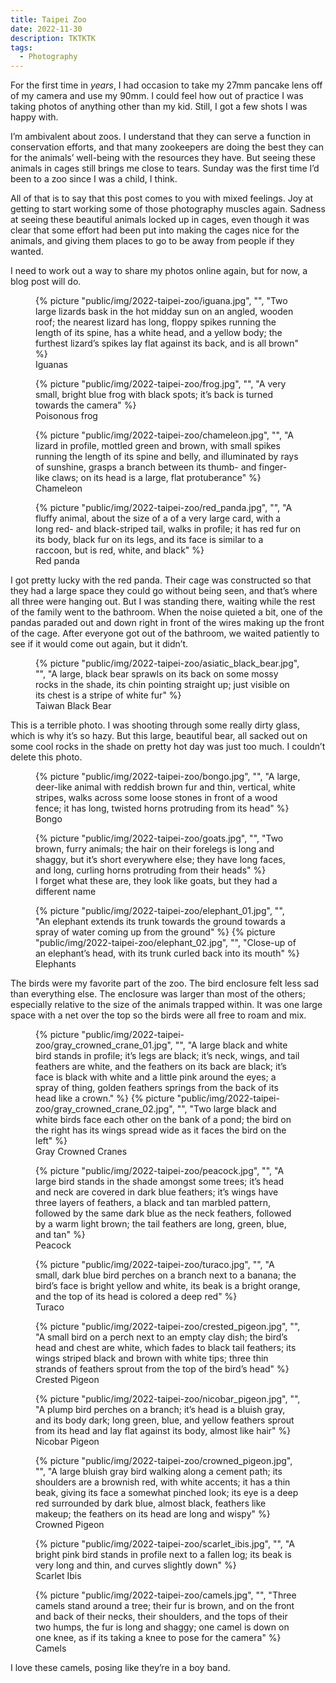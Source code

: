```yaml
---
title: Taipei Zoo
date: 2022-11-30
description: TKTKTK
tags:
  - Photography
---
```


For the first time in _years_, I had occasion to take my 27mm pancake lens off of my camera and use my 90mm.
I could feel how out of practice I was taking photos of anything other than my kid.
Still, I got a few shots I was happy with.

I’m ambivalent about zoos.
I understand that they can serve a function in conservation efforts, and that many zookeepers are doing the best they can for the animals’ well-being with the resources they have.
But seeing these animals in cages still brings me close to tears.
Sunday was the first time I’d been to a zoo since I was a child, I think.

All of that is to say that this post comes to you with mixed feelings.
Joy at getting to start working some of those photography muscles again.
Sadness at seeing these beautiful animals locked up in cages, even though it was clear that some effort had been put into making the cages nice for the animals, and giving them places to go to be away from people if they wanted.

I need to work out a way to share my photos online again, but for now, a blog post will do.

<figure>
	{% picture
		"public/img/2022-taipei-zoo/iguana.jpg",
		"",
		"Two large lizards bask in the hot midday sun on an angled, wooden roof; the nearest lizard has long, floppy spikes running the length of its spine, has a white head, and a yellow body; the furthest lizard’s spikes lay flat against its back, and is all brown"
	%}
	<figcaption>Iguanas</figcaption>
</figure>

<figure>
	{% picture
		"public/img/2022-taipei-zoo/frog.jpg",
		"",
		"A very small, bright blue frog with black spots; it’s back is turned towards the camera"
	%}
	<figcaption>Poisonous frog</figcaption>
</figure>

<figure>
	{% picture
		"public/img/2022-taipei-zoo/chameleon.jpg",
		"",
		"A lizard in profile, mottled green and brown, with small spikes running the length of its spine and belly, and illuminated by rays of sunshine, grasps a branch between its thumb- and finger-like claws; on its head is a large, flat protuberance"
	%}
	<figcaption>Chameleon</figcaption>
</figure>

<figure>
	{% picture
		"public/img/2022-taipei-zoo/red_panda.jpg",
		"",
		"A fluffy animal, about the size of a of a very large card, with a long red- and black-striped tail, walks in profile; it has red fur on its body, black fur on its legs, and its face is similar to a raccoon, but is red, white, and black"
	%}
	<figcaption>Red panda</figcaption>
</figure>

I got pretty lucky with the red panda.
Their cage was constructed so that they had a large space they could go without being seen, and that’s where all three were hanging out.
But I was standing there, waiting while the rest of the family went to the bathroom.
When the noise quieted a bit, one of the pandas paraded out and down right in front of the wires making up the front of the cage.
After everyone got out of the bathroom, we waited patiently to see if it would come out again, but it didn’t.

<figure>
	{% picture
		"public/img/2022-taipei-zoo/asiatic_black_bear.jpg",
		"",
		"A large, black bear sprawls on its back on some mossy rocks in the shade, its chin pointing straight up; just visible on its chest is a stripe of white fur"
	%}
	<figcaption>Taiwan Black Bear</figcaption>
</figure>

This is a terrible photo.
I was shooting through some really dirty glass, which is why it’s so hazy.
But this large, beautiful bear, all sacked out on some cool rocks in the shade on pretty hot day was just too much.
I couldn’t delete this photo.

<figure>
	{% picture
		"public/img/2022-taipei-zoo/bongo.jpg",
		"",
		"A large, deer-like animal with reddish brown fur and thin, vertical, white stripes, walks across some loose stones in front of a wood fence; it has long, twisted horns protruding from its head"
	%}
	<figcaption>Bongo</figcaption>
</figure>

<figure>
	{% picture
		"public/img/2022-taipei-zoo/goats.jpg",
		"",
		"Two brown, furry animals; the hair on their forelegs is long and shaggy, but it’s short everywhere else; they have long faces, and long, curling horns protruding from their heads"
	%}
	<figcaption>I forget what these are, they look like goats, but they had a different name</figcaption>
</figure>

<figure>
	{% picture
		"public/img/2022-taipei-zoo/elephant_01.jpg",
		"",
		"An elephant extends its trunk towards the ground towards a spray of water coming up from the ground"
	%}
	{% picture
		"public/img/2022-taipei-zoo/elephant_02.jpg",
		"",
		"Close-up of an elephant’s head, with its trunk curled back into its mouth"
	%}
	<figcaption>Elephants</figcaption>
</figure>

The birds were my favorite part of the zoo.
The bird enclosure felt less sad than everything else.
The enclosure was larger than most of the others; especially relative to the size of the animals trapped within.
It was one large space with a net over the top so the birds were all free to roam and mix.

<figure>
	{% picture
		"public/img/2022-taipei-zoo/gray_crowned_crane_01.jpg",
		"",
		"A large black and white bird stands in profile; it’s legs are black; it’s neck, wings, and tail feathers are white, and the feathers on its back are black; it’s face is black with white and a little pink around the eyes; a spray of thing, golden feathers springs from the back of its head like a crown."
	%}
	{% picture
		"public/img/2022-taipei-zoo/gray_crowned_crane_02.jpg",
		"",
		"Two large black and white birds face each other on the bank of a pond; the bird on the right has its wings spread wide as it faces the bird on the left"
	%}
	<figcaption>Gray Crowned Cranes</figcaption>
</figure>

<figure>
	{% picture
		"public/img/2022-taipei-zoo/peacock.jpg",
		"",
		"A large bird stands in the shade amongst some trees; it’s head and neck are covered in dark blue feathers; it’s wings have three layers of feathers, a black and tan marbled pattern, followed by the same dark blue as the neck feathers, followed by a warm light brown; the tail feathers are long, green, blue, and tan"
	%}
	<figcaption>Peacock</figcaption>
</figure>

<figure>
	{% picture
		"public/img/2022-taipei-zoo/turaco.jpg",
		"",
		"A small, dark blue bird perches on a branch next to a banana; the bird’s face is bright yellow and white, its beak is a bright orange, and the top of its head is colored a deep red"
	%}
	<figcaption>Turaco</figcaption>
</figure>

<figure>
	{% picture
		"public/img/2022-taipei-zoo/crested_pigeon.jpg",
		"",
		"A small bird on a perch next to an empty clay dish; the bird’s head and chest are white, which fades to black tail feathers; its wings striped black and brown with white tips; three thin strands of feathers sprout from the top of the bird’s head"
	%}
	<figcaption>Crested Pigeon</figcaption>
</figure>

<figure>
	{% picture
		"public/img/2022-taipei-zoo/nicobar_pigeon.jpg",
		"",
		"A plump bird perches on a branch; it’s head is a bluish gray, and its body dark; long green, blue, and yellow feathers sprout from its head and lay flat against its body, almost like hair"
	%}
	<figcaption>Nicobar Pigeon</figcaption>
</figure>

<figure>
	{% picture
		"public/img/2022-taipei-zoo/crowned_pigeon.jpg",
		"",
		"A large bluish gray bird walking along a cement path; its shoulders are a brownish red, with white accents; it has a thin beak, giving its face a somewhat pinched look; its eye is a deep red surrounded by dark blue, almost black, feathers like makeup; the feathers on its head are long and wispy"
	%}
	<figcaption>Crowned Pigeon</figcaption>
</figure>

<figure>
	{% picture
		"public/img/2022-taipei-zoo/scarlet_ibis.jpg",
		"",
		"A bright pink bird stands in profile next to a fallen log; its beak is very long and thin, and curves slightly down"
	%}
	<figcaption>Scarlet Ibis</figcaption>
</figure>

<figure>
	{% picture
		"public/img/2022-taipei-zoo/camels.jpg",
		"",
		"Three camels stand around a tree; their fur is brown, and on the front and back of their necks, their shoulders, and the tops of their two humps, the fur is long and shaggy; one camel is down on one knee, as if its taking a knee to pose for the camera"
	%}
	<figcaption>Camels</figcaption>
</figure>

I love these camels, posing like they’re in a boy band.
